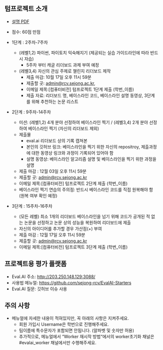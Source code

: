 
## 텀프로젝트 소개
- [설명 PDF](https://github.com/sejongresearch/ComputerVision/blob/main/LectureNote/%5B%E1%84%8F%E1%85%A5%E1%86%B7%E1%84%91%E1%85%B2%E1%84%90%E1%85%A5%E1%84%87%E1%85%B5%E1%84%8C%E1%85%A5%E1%86%AB%5D%5B1%E1%84%8C%E1%85%AE%E1%84%8E%E1%85%A1%5D%20%E1%84%80%E1%85%AA%E1%84%86%E1%85%A9%E1%86%A8%E1%84%89%E1%85%A9%E1%84%80%E1%85%A2%20I%20(2021).pdf)
- 점수: 60점 만점
- 1단계 : 2주차-7주차
  - (레벨1,2) 파이썬, 파이토치 익숙해지기 (제공되는 실습 가이드라인에 따라 반드시 자습) 
    - 5주차 부터 캐글 리더보드 과제 부여 예정
  - (레벨3,4) 자신의 관심 주제로 챌린지 리더보드 제작 
    - 제출 마감: 10월 17일 오후 11시 59분 
    - 제출할 곳: admin@rcv.sejong.ac.kr, 
    - 이메일 제목:[컴퓨터비전] 텀프로젝트 1단계 제출 (학번_이름)
    - 제출 자료: 리더보드 명, 베이스라인 코드, 베이스라인 설명 동영상, 3단계를 위해 추천하는 논문 리스트
- 2단계 : 9주차-14주차
  - 미션: (레벨1,2) 4개 분야 선정하여 베이스라인 찍기 / (레벨3,4) 2개 분야 선정하여 베이스라인 찍기 (자신의 리더보드 제외)
  - 제출물
    - eval.ai 리더보드 상의 기록 캡쳐본 
    - 본인의 깃허브 링크: 베이스라인을 찍기 위한 자신의 repositroy, 제출과정에 대한 동영상 링크와 과정이 기록되어 있어야 함
    - 설명 동영상: 베이스라인 알고리즘 설명 및 베이스라인을 찍기 위한 과정을 설명
  - 제출 마감 : 12월 03일 오후 11시 59분
  - 제출할 곳: admin@rcv.sejong.ac.kr
  - 이메일 제목:[컴퓨터비전] 텀프로젝트 2단계 제출 (학번_이름)
  - 베이스라인 찍기 연습의 주의점: 반드시 베이스라인 코드를 직접 원복해야 함 (원복 여부 확인 예정)

- 3단계 : 15주차-16주차
  - (모든 레벨) 최소 1개의 리더보드 베이스라인을 넘기 위해 코드가 공개된 적 없는 논문을 선정하고 논문 상의 성능을 복원하여 리더보드에 제출
  - 자신의 아이디어를 추가할 경우 가산점(+) 부여
  - 제출 마감 : 12월 17일 오후 11시 59분
  - 제출할 곳: admin@rcv.sejong.ac.kr
  - 이메일 제목:[컴퓨터비전] 텀프로젝트 3단계 제출 (학번_이름)

## 프로젝트용 평가 플랫폼
- Eval.AI 주소: http://203.250.148.129:3088/
- 사용법 메뉴얼: https://github.com/sejong-rcv/EvalAI-Starters
- Eval.AI 질문: 깃허브 이슈 사용

## 주의 사항 
- 메뉴얼에 자세한 내용이 적혀있지만, 꼭 아래의 사항은 지켜주세요.
  - 회원 가입시 Username은 학번으로 진행해주세요.
  - 팀이름에 특수문자가 포함되면 안됩니다. (알파벳 및 숫자만 허용)
  - 추가적으로, 메뉴얼에서 “Worker 재시작 방법“에서의 worker초기화 채널은 #evalai_worker 채널에서만 수행해주세요.
